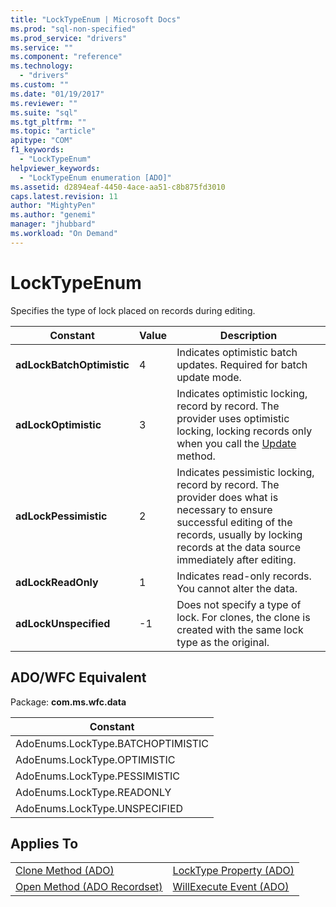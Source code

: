 ```yaml
---
title: "LockTypeEnum | Microsoft Docs"
ms.prod: "sql-non-specified"
ms.prod_service: "drivers"
ms.service: ""
ms.component: "reference"
ms.technology:
  - "drivers"
ms.custom: ""
ms.date: "01/19/2017"
ms.reviewer: ""
ms.suite: "sql"
ms.tgt_pltfrm: ""
ms.topic: "article"
apitype: "COM"
f1_keywords: 
  - "LockTypeEnum"
helpviewer_keywords: 
  - "LockTypeEnum enumeration [ADO]"
ms.assetid: d2894eaf-4450-4ace-aa51-c8b875fd3010
caps.latest.revision: 11
author: "MightyPen"
ms.author: "genemi"
manager: "jhubbard"
ms.workload: "On Demand"
---
```

# LockTypeEnum
Specifies the type of lock placed on records during editing.  
  
|Constant|Value|Description|  
|--------------|-----------|-----------------|  
|**adLockBatchOptimistic**|4|Indicates optimistic batch updates. Required for batch update mode.|  
|**adLockOptimistic**|3|Indicates optimistic locking, record by record. The provider uses optimistic locking, locking records only when you call the [Update](../../../ado/reference/ado-api/update-method.md) method.|  
|**adLockPessimistic**|2|Indicates pessimistic locking, record by record. The provider does what is necessary to ensure successful editing of the records, usually by locking records at the data source immediately after editing.|  
|**adLockReadOnly**|1|Indicates read-only records. You cannot alter the data.|  
|**adLockUnspecified**|-1|Does not specify a type of lock. For clones, the clone is created with the same lock type as the original.|  
  
## ADO/WFC Equivalent  
 Package: **com.ms.wfc.data**  
  
|Constant|  
|--------------|  
|AdoEnums.LockType.BATCHOPTIMISTIC|  
|AdoEnums.LockType.OPTIMISTIC|  
|AdoEnums.LockType.PESSIMISTIC|  
|AdoEnums.LockType.READONLY|  
|AdoEnums.LockType.UNSPECIFIED|  
  
## Applies To  
  
|||  
|-|-|  
|[Clone Method (ADO)](../../../ado/reference/ado-api/clone-method-ado.md)|[LockType Property (ADO)](../../../ado/reference/ado-api/locktype-property-ado.md)|  
|[Open Method (ADO Recordset)](../../../ado/reference/ado-api/open-method-ado-recordset.md)|[WillExecute Event (ADO)](../../../ado/reference/ado-api/willexecute-event-ado.md)|
